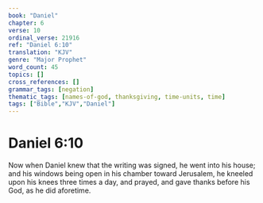 ```yaml
---
book: "Daniel"
chapter: 6
verse: 10
ordinal_verse: 21916
ref: "Daniel 6:10"
translation: "KJV"
genre: "Major Prophet"
word_count: 45
topics: []
cross_references: []
grammar_tags: [negation]
thematic_tags: [names-of-god, thanksgiving, time-units, time]
tags: ["Bible","KJV","Daniel"]
---
```


# Daniel 6:10

Now when Daniel knew that the writing was signed, he went into his house; and his windows being open in his chamber toward Jerusalem, he kneeled upon his knees three times a day, and prayed, and gave thanks before his God, as he did aforetime.
